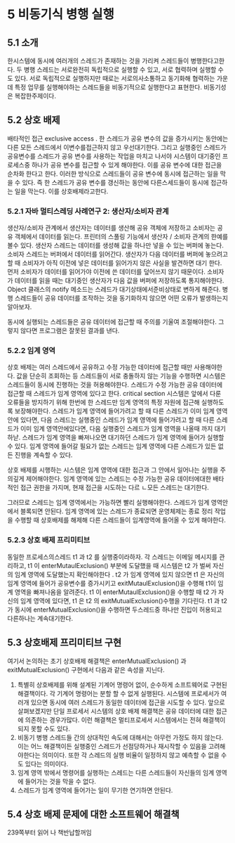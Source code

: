 # 5 비동기식 병행 실행

## 5.1 소개

한시스템에 동시에 여러개의 스레드가 존재하는 것을 가리켜 스레드들이 병행한다고한다. 두 병행 스레드는 서로완전히 독립적으로 실행할 수 있고, 서로 협력하며 실행할 수도 있다. 서로 독립적으로 실행하지만 때로는 서로의사소통하고 동기화해 협력하는 가운데 특정 업무를 실행해야하는 스레드들을 비동기적으로 실행한다고 표현한다. 비동기성은 복잡한주제이다. 

## 5.2 상호 배제

배타적인 접근 exclusive access . 한 스레드가 공유 변수의 값을 증가시키는 동안에는 다른 모든 스레드에서 이변수를접근하지 않고 우선대기한다. 그리고 실행중인 스레드가 공유변수를 스레드가 공유 변수를 사용하는 작업을 마치고 나서야 시스템이 대기중인 프로세스중 하나가 공유 변수를 접근할 수 있게 해야한다. 이를 공유 변수에 대한 접근을 순차화 한다고 한다. 이러한 방식으로 스레드들이 공유 변수에 동시에 접근하는 일을 막을 수 있다. 즉 한 스레드가 공유 변수를 갱신하는 동안에 다른스세드들이 동시에 접근하는 일을 막는다. 이를 상호배제라고한다. 

### 5.2.1 자바 멀티스레딩 사례연구 2: 생산자/소비자 관계

생산자/소비자 관계에서 생산자는 데이터를 생산해 공유 객체에 저장하고 소비자는 공유 객체에서 데이터를 읽는다. 프린터의 스풀링 기능에서 생산자 / 소비자 관계의 한예를 볼수 있다. 생산자 스레드는 데이터를 생성해 값을 하나만 넣을 수 있는 버퍼에 놓는다. 소비자 스레드는 버퍼에서 데이터를 읽어간다. 생산자가 다음 데이터를 버퍼에 놓으려고 할 때 소비자가 아직 이전에 넣은 데이터를 읽어가지 않은 사실을 발견하면 대기 한다. 먼저 소비자가 데이터를 읽어가야 이전에 쓴 데이터를 덮어쓰지 않기 때문이다. 소비자가 데이터를 읽을 때는 대기중인 생산자가 다음 값을 버퍼에 저장하도록 통지해야한다. Object 클래스의 notify 메소드는 스레드가 대기상태에서준비상태로 변하게 해준다. 병행 스레드들이 공유 데이터를 조작하는 것을 동기화하지 않으면 어떤 오류가 발생하는지 알아보자.

동시에 실행되는 스레드들은 공유 데이터에 접근할 때 주의를 기울여 조절해야한다. 그렇지 않다면 프로그램은 잘못된 결과를 낸다. 


### 5.2.2 임계 영역

상호 배제는 여러 스레드에서 공유하고 수정 가능한 데이터에 접근할 때만 사용해야한다. 값을 단순히 조회하는 등 스레드들이 서로 충돌하지 않는 기능을 수행하면 시스템은 스레드들이 동시에 진행하는 것을 허용해야한다. 스레드가 수정 가능한 공유 데이터에 접근할 때 스레드가 임계 영역에 있다고 한다. critical section 시스템은 앞에서 다룬 오류들을 방지하기 위해 한번에 한 스레드만 임계 영역의 특정 자원에 접근해 실행하도록 보장해야한다. 스레드가 임계 영역에 들어가려고 할 때 다른 스레드가 이미 임계 영역 안에 있다면, 다음 스레드는 실행중인 스레드가 임계 영역에 들어가려고 할 때 다른 스레드가 이미 임계 영역안에있다면, 다음 실행중인 스레드가 임계 영역을 나올때 까지 대기하낟. 스레드가 임계 영역을 빠져나오면 대기하던 스레드가 임계 영역에 들어가 실행할 수 있다. 임계 영역에 들어갈 필요가 없는 스레드는 임계 영역에 다른 스레드가 있든 없든 진행을 계속할 수 있다.

상호 배제를 시행하는 시스템은 임계 영역에 대한 접근과 그 안에서 일어나는 실행을 주의깊게 제어해야한다. 임계 영역에 있는 스레드는 수정 가능한 공유 데이터에대한 배타적인 접근 권한을 가지며, 현재 접근을 시도하는 다르 ㄴ모든 스레드는 대기한다. 

그러므로 스레드는 임계 영역에서는 가능하면 빨리 실행해야한다. 스레드가 임계 영역안에서 블록되면 안된다. 임계 영역에 있는 스레드가 종료되면 운영체제는 종료 정리 작업을 수행할 때 상호배제를 해제해 다른 스레드들이 임계영역에 들어올 수 있게 해야한다.



### 5.2.3 상호 배제 프리미티브

동일한 프로세스의스레드 t1 과 t2 를 실행중이라하자. 각 스레드는 이메일 메시지를 관리하고, t1 이 enterMutaulExclusion() 부분에 도달했을 때 시스템은 t2 가 벌써 자신의 임계 영역에 도달했는지 확인해야한다 . t2 가 임계 영역에 있지 않으면 t1 은 자신의 임계 영역에 들어가 공유변수를 증가시키고 exitMutaulExclusion()을 수행해 t1이 임계 영역을 빠져나옴을 알려준다. t1 이 enterMutaulExclusion()을 수행할 때 t2 가 자신의 임계 영역에 있다면, t1 은 t2 의 exitMutualExclusion()수행을 기다린다. t1 과 t2 가 동시에 enterMutualExclusion()을 수행하면 두스레드중 하나만 진입이 허용되고 다른하나는 계속대기한다. 


## 5.3 상호배제 프리미티브 구현


여기서 논의하는 초기 상호배제 해결책은 enterMutualExclusion() 과 exitMutualExclusion()
구현에서 다음과 같은 속성을 지닌다.

1. 특별히 상호배제를 위해 설계된 기계어 명령어 없이, 순수하게 소프트웨어로 구현된 해결책이다. 각 기계어 명령어는 분할 할 수 없게 실행된다. 시스템에 프로세서가 여러개 있으면 동시에 여러 스레드가 동일한 데이터에 접근을 시도할 수 있다. 앞으로 살펴보겠지만 단일 프로세서 시스템의 상호 배제 해결책은 공유 데이터에 대한 접근에 의존하는 경우가많다. 이런 해결책은 멀티프로세서 시스템에서는 전혀 해결책이 되지 못할 수도 있다. 
2. 비동기 병행 스레드들 간의 상대적인 속도에 대해서는 아무런 가정도 하지 않는다.  이는 어느 해결책이든 실행중인 스레드가 선점당하거나 재시작할 수 있음을 고려해야한다는 의미이다. 또한 각 스레드의 실행 비율이 일정하지 않고 예측할 수 없을 수도 있다는 의미이다. 
3. 임계 영역 밖에서 명령어를 실행하는 스레드는 다른 스레드들이 자신들의 임계 영역에 들어가는 것을 막을 수 없다.
4. 스레드가 임계 영역에 들어가는 일이 무기한 연기하면 안된다.

## 5.4 상호 배제 문제에 대한 소프트웨어 해결책

239쪽부터 읽어 나 책반납할꺼임

